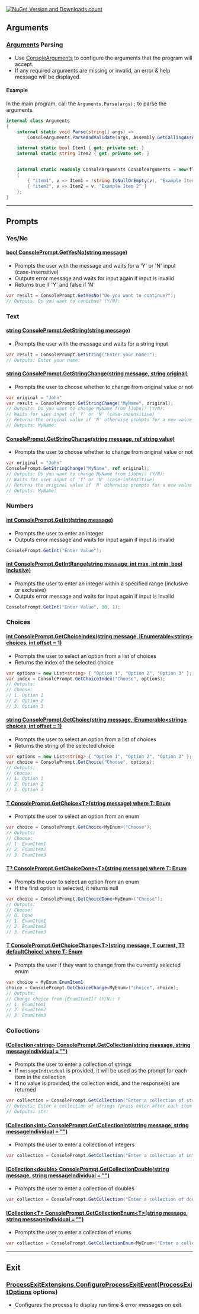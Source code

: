 [![NuGet Version and Downloads count](https://buildstats.info/nuget/TJC.ConsoleApplication)](https://www.nuget.org/packages/TJC.ConsoleApplication)

## Arguments

### [Arguments](./SampleConsoleApplication/Arguments.cs) Parsing
- Use [ConsoleArguments](./TJC.ConsoleApplication/Arguments/Options/ConsoleArguments.cs) to configure the arguments that the program will accept.
- If any required arguments are missing or invalid, an error & help message will be displayed.
#### Example
In the main program, call the `Arguments.Parse(args);` to parse the arguments.
```c#
internal class Arguments
{
    internal static void Parse(string[] args) =>
        ConsoleArguments.ParseAndValidate(args, Assembly.GetCallingAssembly().GetName().Name);

    internal static bool Item1 { get; private set; }
    internal static string Item2 { get; private set; }


    internal static readonly ConsoleArguments ConsoleArguments = new(flagRequired: true, logParsedOptions: true)
    {
        { "item1", v => Item1 = !string.IsNullOrEmpty(v), "Example Item 1" },
        { "item2", v => Item2 = v, "Example Item 2" }
    };
}
```

---

## Prompts

### Yes/No

#### [bool ConsolePrompt.GetYesNo(string message)](./TJC.ConsoleApplication/Prompts/YesNoPrompt.cs)
- Prompts the user with the message and waits for a 'Y' or 'N' input (case-insensitive)
- Outputs error message and waits for input again if input is invalid
- Returns true if 'Y' and false if 'N'
```c#
var result = ConsolePrompt.GetYesNo("Do you want to continue?");
// Outputs: Do you want to continue? (Y/N): 
```

### Text

#### [string ConsolePrompt.GetString(string message)](./TJC.ConsoleApplication/Prompts/StringPrompt.cs)
- Prompts the user with the message and waits for a string input
```c#
var result = ConsolePrompt.GetString("Enter your name:");
// Outputs: Enter your name:
```

#### [string ConsolePrompt.GetStringChange(string message, string original)](./TJC.ConsoleApplication/Prompts/StringPrompt.cs)
- Prompts the user to choose whether to change from original value or not
```c#
var original = "John"
var result = ConsolePrompt.GetStringChange("MyName", original);
// Outputs: Do you want to change MyName from [John]? (Y/N):
// Waits for user input of 'Y' or 'N' (case-insensitive)
// Returns the original value if 'N' otherwise prompts for a new value like so:
// Outputs: MyName:
```

#### [ConsolePrompt.GetStringChange(string message, ref string value)](./TJC.ConsoleApplication/Prompts/StringPrompt.cs)
- Prompts the user to choose whether to change from original value or not
```c#
var original = "John"
ConsolePrompt.GetStringChange("MyName", ref original);
// Outputs: Do you want to change MyName from [John]? (Y/N):
// Waits for user input of 'Y' or 'N' (case-insensitive)
// Returns the original value if 'N' otherwise prompts for a new value like so
// Outputs: MyName:
```

### Numbers

#### [int ConsolePrompt.GetInt(string message)](./TJC.ConsoleApplication/Prompts/IntegerPrompt.cs)
- Prompts the user to enter an integer
- Outputs error message and waits for input again if input is invalid
```c#
ConsolePrompt.GetInt("Enter Value");
```

#### [int ConsolePrompt.GetIntRange(string message, int max, int min, bool inclusive)](./TJC.ConsoleApplication/Prompts/IntegerPrompt.cs)
- Prompts the user to enter an integer within a specified range (inclusive or exclusive)
- Outputs error message and waits for input again if input is invalid
```c#
ConsolePrompt.GetInt("Enter Value", 10, 1);
```

### Choices

#### [int ConsolePrompt.GetChoiceIndex(string message, IEnumerable\<string\> choices, int offset = 1)](./TJC.ConsoleApplication/Prompts/ChoiceIndexPrompt.cs)
- Prompts the user to select an option from a list of choices
- Returns the index of the selected choice
```c#
var options = new List<string> { "Option 1", "Option 2", "Option 3" };
var index = ConsolePrompt.GetChoiceIndex("Choose", options);
// Outputs:
// Choose:
// 1. Option 1
// 2. Option 2
// 3. Option 3
```

#### [string ConsolePrompt.GetChoice(string message, IEnumerable\<string\> choices, int offset = 1)](./TJC.ConsoleApplication/Prompts/ChoiceStringPrompt.cs)
- Prompts the user to select an option from a list of choices
- Returns the string of the selected choice
```c#
var options = new List<string> { "Option 1", "Option 2", "Option 3" };
var choice = ConsolePrompt.GetChoice("Choose", options);
// Outputs:
// Choose:
// 1. Option 1
// 2. Option 2
// 3. Option 3
```

#### [T ConsolePrompt.GetChoice\<T\>(string message) where T: Enum](./TJC.ConsoleApplication/Prompts/ChoiceEnumPrompt.cs)
- Prompts the user to select an option from an enum
```c#
var choice = ConsolePrompt.GetChoice<MyEnum>("Choose");
// Outputs:
// Choose:
// 1. EnumItem1
// 2. EnumItem2
// 3. EnumItem3
```

#### [T? ConsolePrompt.GetChoiceDone\<T\>(string message) where T: Enum](./TJC.ConsoleApplication/Prompts/ChoiceEnumPrompt.cs)
- Prompts the user to select an option from an enum
- If the first option is selected, it returns null
```c#
var choice = ConsolePrompt.GetChoiceDone<MyEnum>("Choose");
// Outputs:
// Choose:
// 0. Done
// 1. EnumItem1
// 2. EnumItem2
// 3. EnumItem3
```

#### [T ConsolePrompt.GetChoiceChange\<T\>(string message, T current, T? defaultChoice) where T: Enum](./TJC.ConsoleApplication/Prompts/ChoiceEnumChangePrompt.cs)
- Prompts the user if they want to change from the currently selected enum
```c#
var choice = MyEnum.EnumItem1
choice = ConsolePrompt.GetChoiceChange<MyEnum>("choice", choice);
// Outputs:
// Change choice from [EnumItem1]? (Y/N): Y
// 1. EnumItem1
// 2. EnumItem2
// 3. EnumItem3
```

### Collections

#### [ICollection\<string\> ConsolePrompt.GetCollection(string message, string messageIndividual = "")](./TJC.ConsoleApplication/Prompts/CollectionPrompt.cs)
- Prompts the user to enter a collection of strings
- If `messageIndividual` is provided, it will be used as the prompt for each item in the collection
- If no value is provided, the collection ends, and the response(s) are returned
```c#
var collection = ConsolePrompt.GetCollection("Enter a collection of strings", "str");
// Outputs: Enter a collection of strings (press enter after each item | press enter on an empty line to complete the list):
// Outputs: str:
```

#### [ICollection\<int\> ConsolePrompt.GetCollectionInt(string message, string messageIndividual = "")](./TJC.ConsoleApplication/Prompts/CollectionPrompt.cs)
- Prompts the user to enter a collection of integers
```c#
var collection = ConsolePrompt.GetCollection("Enter a collection of ints");
```

#### [ICollection\<double\> ConsolePrompt.GetCollectionDouble(string message, string messageIndividual = "")](./TJC.ConsoleApplication/Prompts/CollectionPrompt.cs)
- Prompts the user to enter a collection of doubles
```c#
var collection = ConsolePrompt.GetCollection("Enter a collection of doubles");
```

#### [ICollection\<T\> ConsolePrompt.GetCollectionEnum\<T\>(string message, string messageIndividual = "")](./TJC.ConsoleApplication/Prompts/CollectionEnumPrompt.cs)
- Prompts the user to enter a collection of enums
```c#
var collection = ConsolePrompt.GetCollectionEnum<MyEnum>("Enter a collection of enums");
```

---

## Exit

### [ProcessExitExtensions.ConfigureProcessExitEvent](./TJC.ConsoleApplication/Exit/ProcessExitExtensions.cs)([ProcessExitOptions](./TJC.ConsoleApplication/Exit/ProcessExitOptions.cs) options)
- Configures the process to display run time & error messages on exit
